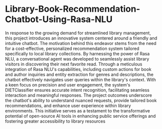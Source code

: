 # Library-Book-Recommendation-Chatbot-Using-Rasa-NLU

In  response  to  the  growing  demand  for streamlined  library  management,  this  project  introduces  an innovative  system  centered  around  a  friendly  and  intuitive chatbot. The motivation behind this endeavor stems from the need for a cost-effective, personalized recommendation system tailored specifically to local library collections. By harnessing the power of Rasa NLU, a conversational agent was developed to seamlessly assist library visitors in discovering their next favorite read. Through a meticulous integration of Rasa NLU's capabilities,  including  custom  actions  for  book  and  author inquiries and entity extraction for genres and descriptions, the chatbot effectively navigates user queries within the library's context. With a keen focus on precision and user engagement, the system's DIETClassifier ensures accurate intent recognition, facilitating seamless interaction and meaningful responses. The project outcomes underscore the chatbot's ability to understand nuanced requests, provide tailored book recommendations, and enhance  user  experience  within  library  environments.  This initiative serves as a testament to the transformative potential of open-source AI tools in enhancing public service offerings and fostering  greater  accessibility  to  library  resources
